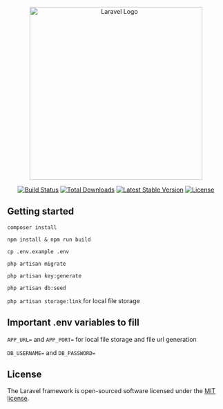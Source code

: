 <p align="center"><a href="https://laravel.com" target="_blank"><img src="https://raw.githubusercontent.com/laravel/art/master/logo-lockup/5%20SVG/2%20CMYK/1%20Full%20Color/laravel-logolockup-cmyk-red.svg" width="400" alt="Laravel Logo"></a></p>

<p align="center">
<a href="https://github.com/laravel/framework/actions"><img src="https://github.com/laravel/framework/workflows/tests/badge.svg" alt="Build Status"></a>
<a href="https://packagist.org/packages/laravel/framework"><img src="https://img.shields.io/packagist/dt/laravel/framework" alt="Total Downloads"></a>
<a href="https://packagist.org/packages/laravel/framework"><img src="https://img.shields.io/packagist/v/laravel/framework" alt="Latest Stable Version"></a>
<a href="https://packagist.org/packages/laravel/framework"><img src="https://img.shields.io/packagist/l/laravel/framework" alt="License"></a>
</p>

## Getting started

`composer install`

`npm install & npm run build`

`cp .env.example .env`

`php artisan migrate`

`php artisan key:generate`

`php artisan db:seed`

`php artisan storage:link` for local file storage

## Important .env variables to fill

`APP_URL=` and `APP_PORT=` for local file storage and file url generation

`DB_USERNAME=` and `DB_PASSWORD=`

## License

The Laravel framework is open-sourced software licensed under the [MIT license](https://opensource.org/licenses/MIT).
